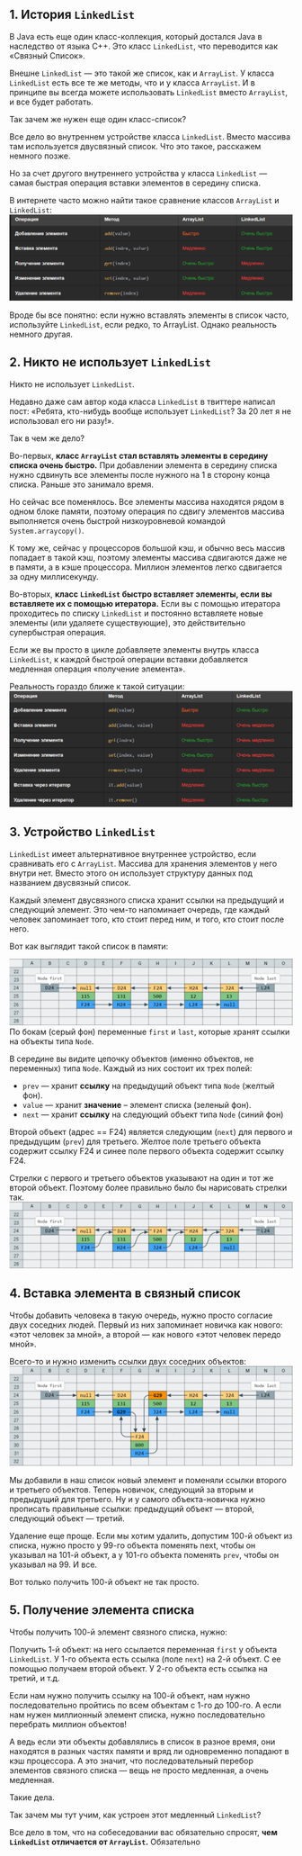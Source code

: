 ## 1. История `LinkedList`

В Java есть еще один класс-коллекция, который достался Java в наследство от языка C++. Это класс `LinkedList`, что переводится как «Связный Список».

Внешне `LinkedList` — это такой же список, как и `ArrayList`. У класса `LinkedList` есть все те же методы, что и у класса `ArrayList`. И в принципе вы всегда можете использовать `LinkedList` вместо `ArrayList`, и все будет работать.

Так зачем же нужен еще один класс-список?

Все дело во внутреннем устройстве класса `LinkedList`. Вместо массива там используется двусвязный список. Что это такое, расскажем немного позже.

Но за счет другого внутреннего устройства у класса `LinkedList` — самая быстрая операция вставки элементов в середину списка.

В интернете часто можно найти такое сравнение классов `ArrayList` и `LinkedList`:
![Pasted image 20230922215232.png](..%2Fimg%2Flevel14%2FPasted%20image%2020230922215232.png)

Вроде бы все понятно: если нужно вставлять элементы в список часто, используйте `LinkedList`, если редко, то ArrayList. Однако реальность немного другая.

## 2. Никто не использует `LinkedList`

Никто не использует `LinkedList`.

Недавно даже сам автор кода класса `LinkedList` в твиттере написал пост: «Ребята, кто-нибудь вообще использует `LinkedList`? За 20 лет я не использовал его ни разу!».

Так в чем же дело?

Во-первых, **класс `ArrayList` стал вставлять элементы в середину списка очень быстро.** При добавлении элемента в середину списка нужно сдвинуть все элементы после нужного на 1 в сторону конца списка. Раньше это занимало время.

Но сейчас все поменялось. Все элементы массива находятся рядом в одном блоке памяти, поэтому операция по сдвигу элементов массива выполняется очень быстрой низкоуровневой командой `System.arraycopy()`.

К тому же, сейчас у процессоров большой кэш, и обычно весь массив попадает в такой кэш, поэтому элементы массива сдвигаются даже не в памяти, а в кэше процессора. Миллион элементов легко сдвигается за одну миллисекунду.

Во-вторых, **класс `LinkedList` быстро вставляет элементы, если вы вставляете их с помощью итератора.** Если вы с помощью итератора проходитесь по списку `LinkedList` и постоянно вставляете новые элементы (или удаляете существующие), это действительно супербыстрая операция.

Если же вы просто в цикле добавляете элементы внутрь класса `LinkedList`, к каждой быстрой операции вставки добавляется медленная операция «получение элемента».

Реальность гораздо ближе к такой ситуации:
![Pasted image 20230922215353.png](..%2Fimg%2Flevel14%2FPasted%20image%2020230922215353.png)

## 3. Устройство `LinkedList`

`LinkedList` имеет альтернативное внутреннее устройство, если сравнивать его с `ArrayList`. Массива для хранения элементов у него внутри нет. Вместо этого он использует структуру данных под названием двусвязный список.

Каждый элемент двусвязного списка хранит ссылки на предыдущий и следующий элемент. Это чем-то напоминает очередь, где каждый человек запоминает того, кто стоит перед ним, и того, кто стоит после него.

Вот как выглядит такой список в памяти:

![Pasted image 20230922215422.png](..%2Fimg%2Flevel14%2FPasted%20image%2020230922215422.png)
По бокам (серый фон) переменные `first` и `last`, которые хранят ссылки на объекты типа `Node`.

В середине вы видите цепочку объектов (именно объектов, не переменных) типа `Node`. Каждый из них состоит их трех полей:

- `prev` — хранит **ссылку** на предыдущий объект типа `Node` (желтый фон).
- `value` — хранит **значение** – элемент списка (зеленый фон).
- `next` — хранит **ссылку** на следующий объект типа `Node` (синий фон)

Второй объект (адрес == F24) является следующим (`next`) для первого и предыдущим (`prev`) для третьего. Желтое поле третьего объекта содержит ссылку F24 и синее поле первого объекта содержит ссылку F24.

Стрелки с первого и третьего объектов указывают на один и тот же второй объект. Поэтому более правильно было бы нарисовать стрелки так.
![Pasted image 20230922215538.png](..%2Fimg%2Flevel14%2FPasted%20image%2020230922215538.png)

## 4. Вставка элемента в связный список

Чтобы добавить человека в такую очередь, нужно просто согласие двух соседних людей. Первый из них запоминает новичка как нового: «этот человек за мной», а второй — как нового «этот человек передо мной».

Всего-то и нужно изменить ссылки двух соседних объектов:
![Pasted image 20230922215635.png](..%2Fimg%2Flevel14%2FPasted%20image%2020230922215635.png)

Мы добавили в наш список новый элемент и поменяли ссылки второго и третьего объектов. Теперь новичок, следующий за вторым и предыдущий для третьего. Ну и у самого объекта-новичка нужно прописать правильные ссылки: предыдущий объект — второй, следующий объект — третий.

Удаление еще проще. Если мы хотим удалить, допустим 100-й объект из списка, нужно просто у 99-го объекта поменять next, чтобы он указывал на 101-й объект, а у 101-го объекта поменять `prev`, чтобы он указывал на 99. И все.

Вот только получить 100-й объект не так просто.

## 5. Получение элемента списка

Чтобы получить 100-й элемент связного списка, нужно:

Получить 1-й объект: на него ссылается переменная `first` у объекта `LinkedList`. У 1-го объекта есть ссылка (поле `next`) на 2-й объект. С ее помощью получаем второй объект. У 2-го объекта есть ссылка на третий, и т.д.

Если нам нужно получить ссылку на 100-й объект, нам нужно последовательно пройтись по всем объектам с 1-го до 100-го. А если нам нужен миллионный элемент списка, нужно последовательно перебрать миллион объектов!

А ведь если эти объекты добавлялись в список в разное время, они находятся в разных частях памяти и вряд ли одновременно попадают в кэш процессора. А это значит, что последовательный перебор элементов связного списка — вещь не просто медленная, а очень медленная.

Такие дела.

Так зачем мы тут учим, как устроен этот медленный `LinkedList`?

Все дело в том, что на собеседовании вас обязательно спросят, **чем `LinkedList` отличается от `ArrayList`.** Обязательно